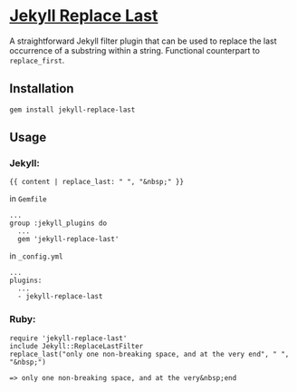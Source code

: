 # [Jekyll Replace Last](https://rubygems.org/gems/jekyll-replace-last)

A straightforward Jekyll filter plugin that can be used to replace the last occurrence of a substring within a string. Functional counterpart to `replace_first`.

## Installation
``` 
gem install jekyll-replace-last
```

## Usage

### Jekyll:
```
{{ content | replace_last: " ", "&nbsp;" }}
```

in `Gemfile`
```
...
group :jekyll_plugins do
  ...
  gem 'jekyll-replace-last'
```

in `_config.yml`
```
...
plugins:
  ...
  - jekyll-replace-last
```

### Ruby: 
```
require 'jekyll-replace-last'
include Jekyll::ReplaceLastFilter
replace_last("only one non-breaking space, and at the very end", " ", "&nbsp;")

=> only one non-breaking space, and at the very&nbsp;end
```


